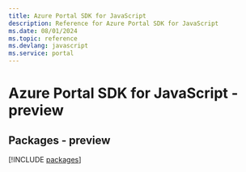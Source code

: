```yaml
---
title: Azure Portal SDK for JavaScript
description: Reference for Azure Portal SDK for JavaScript
ms.date: 08/01/2024
ms.topic: reference
ms.devlang: javascript
ms.service: portal
---
```

# Azure Portal SDK for JavaScript - preview
## Packages - preview
[!INCLUDE [packages](portal-index.md)]